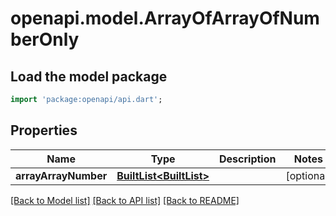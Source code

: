 # openapi.model.ArrayOfArrayOfNumberOnly

## Load the model package
```dart
import 'package:openapi/api.dart';
```

## Properties
Name | Type | Description | Notes
------------ | ------------- | ------------- | -------------
**arrayArrayNumber** | [**BuiltList<BuiltList<num>>**](BuiltList.md) |  | [optional] 

[[Back to Model list]](../README.md#documentation-for-models) [[Back to API list]](../README.md#documentation-for-api-endpoints) [[Back to README]](../README.md)



